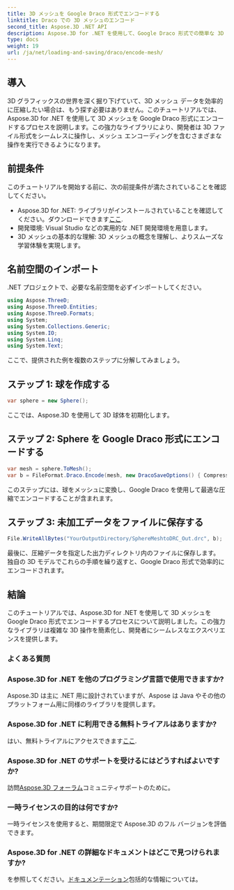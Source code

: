 ```yaml
---
title: 3D メッシュを Google Draco 形式でエンコードする
linktitle: Draco での 3D メッシュのエンコード
second_title: Aspose.3D .NET API
description: Aspose.3D for .NET を使用して、Google Draco 形式での簡単な 3D メッシュ エンコーディングを試してください。ステップバイステップのガイドに従ってください。効率的で強力、そして開発者にとって使いやすい!
type: docs
weight: 19
url: /ja/net/loading-and-saving/draco/encode-mesh/
---
```

## 導入
3D グラフィックスの世界を深く掘り下げていて、3D メッシュ データを効率的に圧縮したい場合は、もう探す必要はありません。このチュートリアルでは、Aspose.3D for .NET を使用して 3D メッシュを Google Draco 形式にエンコードするプロセスを説明します。この強力なライブラリにより、開発者は 3D ファイル形式をシームレスに操作し、メッシュ エンコーディングを含むさまざまな操作を実行できるようになります。
## 前提条件
このチュートリアルを開始する前に、次の前提条件が満たされていることを確認してください。
-  Aspose.3D for .NET: ライブラリがインストールされていることを確認してください。ダウンロードできます[ここ](https://releases.aspose.com/3d/net/).
- 開発環境: Visual Studio などの実用的な .NET 開発環境を用意します。
- 3D メッシュの基本的な理解: 3D メッシュの概念を理解し、よりスムーズな学習体験を実現します。
## 名前空間のインポート
.NET プロジェクトで、必要な名前空間を必ずインポートしてください。
```csharp
using Aspose.ThreeD;
using Aspose.ThreeD.Entities;
using Aspose.ThreeD.Formats;
using System;
using System.Collections.Generic;
using System.IO;
using System.Linq;
using System.Text;
```
ここで、提供された例を複数のステップに分解してみましょう。
## ステップ 1: 球を作成する
```csharp
var sphere = new Sphere();
```
ここでは、Aspose.3D を使用して 3D 球体を初期化します。
## ステップ 2: Sphere を Google Draco 形式にエンコードする
```csharp
var mesh = sphere.ToMesh();
var b = FileFormat.Draco.Encode(mesh, new DracoSaveOptions() { CompressionLevel = DracoCompressionLevel.Optimal });
```
このステップには、球をメッシュに変換し、Google Draco を使用して最適な圧縮でエンコードすることが含まれます。
## ステップ 3: 未加工データをファイルに保存する
```csharp
File.WriteAllBytes("YourOutputDirectory/SphereMeshtoDRC_Out.drc", b);
```
最後に、圧縮データを指定した出力ディレクトリ内のファイルに保存します。
独自の 3D モデルでこれらの手順を繰り返すと、Google Draco 形式で効率的にエンコードされます。
## 結論
このチュートリアルでは、Aspose.3D for .NET を使用して 3D メッシュを Google Draco 形式でエンコードするプロセスについて説明しました。この強力なライブラリは複雑な 3D 操作を簡素化し、開発者にシームレスなエクスペリエンスを提供します。

### よくある質問
### Aspose.3D for .NET を他のプログラミング言語で使用できますか?
Aspose.3D は主に .NET 用に設計されていますが、Aspose は Java やその他のプラットフォーム用に同様のライブラリを提供します。
### Aspose.3D for .NET に利用できる無料トライアルはありますか?
はい、無料トライアルにアクセスできます[ここ](https://releases.aspose.com/).
### Aspose.3D for .NET のサポートを受けるにはどうすればよいですか?
訪問[Aspose.3D フォーラム](https://forum.aspose.com/c/3d/18)コミュニティサポートのために。
### 一時ライセンスの目的は何ですか?
一時ライセンスを使用すると、期間限定で Aspose.3D のフル バージョンを評価できます。
### Aspose.3D for .NET の詳細なドキュメントはどこで見つけられますか?
を参照してください。[ドキュメンテーション](https://reference.aspose.com/3d/net/)包括的な情報については。